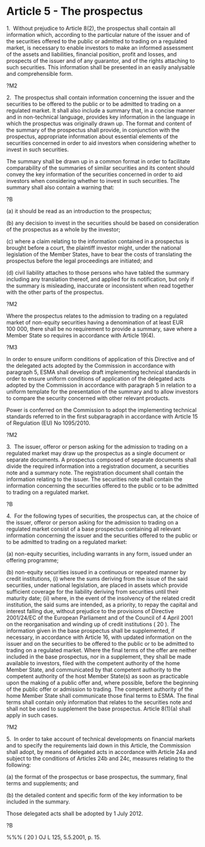 # Article 5 - The prospectus


1.  Without prejudice to Article 8(2), the prospectus shall contain all information which, according to the particular nature of the issuer and of the securities offered to the public or admitted to trading on a regulated market, is necessary to enable investors to make an informed assessment of the assets and liabilities, financial position, profit and losses, and prospects of the issuer and of any guarantor, and of the rights attaching to such securities. This information shall be presented in an easily analysable and comprehensible form.

?M2

2.  The prospectus shall contain information concerning the issuer and the securities to be offered to the public or to be admitted to trading on a regulated market. It shall also include a summary that, in a concise manner and in non-technical language, provides key information in the language in which the prospectus was originally drawn up. The format and content of the summary of the prospectus shall provide, in conjunction with the prospectus, appropriate information about essential elements of the securities concerned in order to aid investors when considering whether to invest in such securities.

The summary shall be drawn up in a common format in order to facilitate comparability of the summaries of similar securities and its content should convey the key information of the securities concerned in order to aid investors when considering whether to invest in such securities. The summary shall also contain a warning that:

?B

(a) it should be read as an introduction to the prospectus;

(b) any decision to invest in the securities should be based on consideration of the prospectus as a whole by the investor;

(c) where a claim relating to the information contained in a prospectus is brought before a court, the plaintiff investor might, under the national legislation of the Member States, have to bear the costs of translating the prospectus before the legal proceedings are initiated; and

(d) civil liability attaches to those persons who have tabled the summary including any translation thereof, and applied for its notification, but only if the summary is misleading, inaccurate or inconsistent when read together with the other parts of the prospectus.

?M2

Where the prospectus relates to the admission to trading on a regulated market of non-equity securities having a denomination of at least EUR 100 000, there shall be no requirement to provide a summary, save where a Member State so requires in accordance with Article 19(4).

?M3

In order to ensure uniform conditions of application of this Directive and of the delegated acts adopted by the Commission in accordance with paragraph 5, ESMA shall develop draft implementing technical standards in order to ensure uniform conditions of application of the delegated acts adopted by the Commission in accordance with paragraph 5 in relation to a uniform template for the presentation of the summary and to allow investors to compare the security concerned with other relevant products.

Power is conferred on the Commission to adopt the implementing technical standards referred to in the first subparagraph in accordance with Article 15 of Regulation (EU) No 1095/2010.

?M2

3.  The issuer, offeror or person asking for the admission to trading on a regulated market may draw up the prospectus as a single document or separate documents. A prospectus composed of separate documents shall divide the required information into a registration document, a securities note and a summary note. The registration document shall contain the information relating to the issuer. The securities note shall contain the information concerning the securities offered to the public or to be admitted to trading on a regulated market.

?B

4.  For the following types of securities, the prospectus can, at the choice of the issuer, offeror or person asking for the admission to trading on a regulated market consist of a base prospectus containing all relevant information concerning the issuer and the securities offered to the public or to be admitted to trading on a regulated market:

(a) non-equity securities, including warrants in any form, issued under an offering programme;

(b) non-equity securities issued in a continuous or repeated manner by credit institutions, (i) where the sums deriving from the issue of the said securities, under national legislation, are placed in assets which provide sufficient coverage for the liability deriving from securities until their maturity date; (ii) where, in the event of the insolvency of the related credit institution, the said sums are intended, as a priority, to repay the capital and interest falling due, without prejudice to the provisions of Directive 2001/24/EC of the European Parliament and of the Council of 4 April 2001 on the reorganisation and winding up of credit institutions ( 20 ). The information given in the base prospectus shall be supplemented, if necessary, in accordance with Article 16, with updated information on the issuer and on the securities to be offered to the public or to be admitted to trading on a regulated market. Where the final terms of the offer are neither included in the base prospectus, nor in a supplement, they shall be made available to investors, filed with the competent authority of the home Member State, and communicated by that competent authority to the competent authority of the host Member State(s) as soon as practicable upon the making of a public offer and, where possible, before the beginning of the public offer or admission to trading. The competent authority of the home Member State shall communicate those final terms to ESMA. The final terms shall contain only information that relates to the securities note and shall not be used to supplement the base prospectus. Article 8(1)(a) shall apply in such cases.

?M2

5.  In order to take account of technical developments on financial markets and to specify the requirements laid down in this Article, the Commission shall adopt, by means of delegated acts in accordance with Article 24a and subject to the conditions of Articles 24b and 24c, measures relating to the following:

(a) the format of the prospectus or base prospectus, the summary, final terms and supplements; and

(b) the detailed content and specific form of the key information to be included in the summary.

Those delegated acts shall be adopted by 1 July 2012.

?B

%%% ( 20 ) OJ L 125, 5.5.2001, p. 15.
